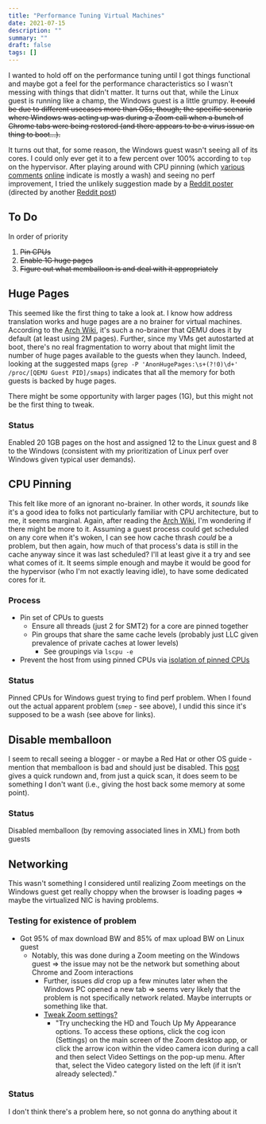 ```yaml
---
title: "Performance Tuning Virtual Machines"
date: 2021-07-15
description: ""
summary: ""
draft: false
tags: []
---
```


I wanted to hold off on the performance tuning until I got things functional and maybe got a feel for the performance characteristics so I wasn't messing with things that didn't matter.  It turns out that, while the Linux guest is running like a champ, the Windows guest is a little grumpy.  ~~It could be due to different usecases more than OSs, though; the specific scenario where Windows was acting up was during a Zoom call when a bunch of Chrome tabs were being restored (and there appears to be a virus issue on thing to boot...).~~

It turns out that, for some reason, the Windows guest wasn't seeing all of its cores.  I could only ever get it to a few percent over 100% according to `top` on the hypervisor.  After playing around with CPU pinning (which [various](https://www.heiko-sieger.info/running-windows-10-on-linux-using-kvm-with-vga-passthrough/#CPU_pinning) [comments](https://passthroughpo.st/cpu-pinning-benchmarks/) [online](https://listman.redhat.com/archives/vfio-users/2017-February/msg00010.html) indicate is mostly a wash) and seeing no perf improvement, I tried the unlikely suggestion made by a [Reddit poster](https://www.reddit.com/r/VFIO/comments/693luf/benchmarks_and_question_msi_x370_xgaming_titanium/dh5hs0c/) (directed by another [Reddit post](https://www.reddit.com/r/VFIO/comments/6mgn6r/windows_10_only_has_one_virtual_processor/dk1jnpt?utm_source=share&utm_medium=web2x&context=3))

## To Do

In order of priority
1. ~~Pin CPUs~~
1. ~~Enable 1G huge pages~~
1. ~~Figure out what memballoon is and deal with it appropriately~~

## Huge Pages

This seemed like the first thing to take a look at.  I know how address translation works and huge pages are a no brainer for virtual machines.  According to the [Arch Wiki](https://wiki.archlinux.org/title/PCI_passthrough_via_OVMF#Huge_memory_pages "Huge memory pages"), it's such a no-brainer that QEMU does it by default (at least using 2M pages).  Further, since my VMs get autostarted at boot, there's no real fragmentation to worry about that might limit the number of huge pages available to the guests when they launch.  Indeed, looking at the suggested maps (`grep -P 'AnonHugePages:\s+(?!0)\d+' /proc/[QEMU Guest PID]/smaps`) indicates that all the memory for both guests is backed by huge pages.

There might be some opportunity with larger pages (1G), but this might not be the first thing to tweak.

### Status

Enabled 20 1GB pages on the host and assigned 12 to the Linux guest and 8 to the Windows (consistent with my prioritization of Linux perf over Windows given typical user demands).

## CPU Pinning

This felt like more of an ignorant no-brainer.  In other words, it _sounds_ like it's a good idea to folks not particularly familiar with CPU architecture, but to me, it seems marginal.  Again, after reading the [Arch Wiki](https://wiki.archlinux.org/title/PCI_passthrough_via_OVMF#CPU_pinning "CPU pinning"), I'm wondering if there might be more to it.  Assuming a guest process could get scheduled on any core when it's woken, I can see how cache thrash _could_ be a problem, but then again, how much of that process's data is still in the cache anyway since it was last scheduled?  I'll at least give it a try and see what comes of it.  It seems simple enough and maybe it would be good for the hypervisor (who I'm not exactly leaving idle), to have some dedicated cores for it.

### Process

- Pin set of CPUs to guests
  - Ensure all threads (just 2 for SMT2) for a core are pinned together
  - Pin groups that share the same cache levels (probably just LLC given prevalence of private caches at lower levels)
    - See groupings via `lscpu -e`
- Prevent the host from using pinned CPUs via [isolation of pinned CPUs](https://wiki.archlinux.org/title/PCI_passthrough_via_OVMF#Isolating_pinned_CPUs "Isolating pinned CPUs")

### Status

Pinned CPUs for Windows guest trying to find perf problem.  When I found out the actual apparent problem (`smep` - see above), I undid this since it's supposed to be a wash (see above for links).

## Disable memballoon

I seem to recall seeing a blogger - or maybe a Red Hat or other OS guide - mention that memballoon is bad and should just be disabled.  This [post](https://pmhahn.github.io/virtio-balloon/) gives a quick rundown and, from just a quick scan, it does seem to be something I don't want (i.e., giving the host back some memory at some point).

### Status

Disabled memballoon (by removing associated lines in XML) from both guests

## Networking

This wasn't something I considered until realizing Zoom meetings on the Windows guest get really choppy when the browser is loading pages => maybe the virtualized NIC is having problems.

### Testing for existence of problem

- Got 95% of max download BW and 85% of max upload BW on Linux guest
  - Notably, this was done during a Zoom meeting on the Windows guest => the issue may not be the network but something about Chrome and Zoom interactions
    - Further, issues _did_ crop up a few minutes later when the Windows PC opened a new tab => seems very likely that the problem is not specifically network related.  Maybe interrupts or something like that.
    - [Tweak Zoom settings?](https://www.digitaltrends.com/computing/common-problems-with-zoom-and-how-to-fix-them/)
      - "Try unchecking the HD and Touch Up My Appearance options. To access these options, click the cog icon (Settings) on the main screen of the Zoom desktop app, or click the arrow icon within the video camera icon during a call and then select Video Settings on the pop-up menu. After that, select the Video category listed on the left (if it isn’t already selected)."

### Status

I don't think there's a problem here, so not gonna do anything about it
